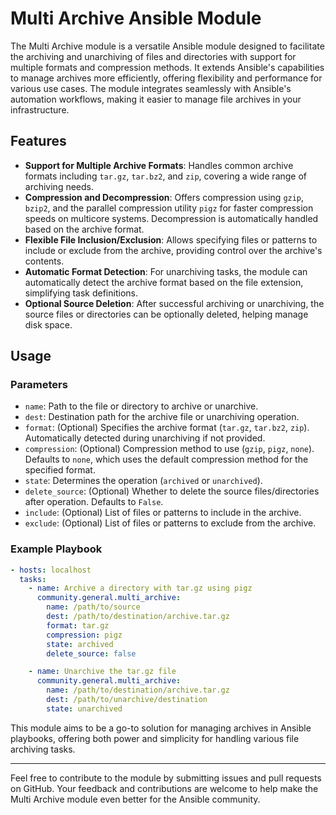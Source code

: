 # Multi Archive Ansible Module

The Multi Archive module is a versatile Ansible module designed to facilitate the archiving and unarchiving of files and directories with support for multiple formats and compression methods. It extends Ansible's capabilities to manage archives more efficiently, offering flexibility and performance for various use cases. The module integrates seamlessly with Ansible's automation workflows, making it easier to manage file archives in your infrastructure.

## Features

- **Support for Multiple Archive Formats**: Handles common archive formats including `tar.gz`, `tar.bz2`, and `zip`, covering a wide range of archiving needs.
- **Compression and Decompression**: Offers compression using `gzip`, `bzip2`, and the parallel compression utility `pigz` for faster compression speeds on multicore systems. Decompression is automatically handled based on the archive format.
- **Flexible File Inclusion/Exclusion**: Allows specifying files or patterns to include or exclude from the archive, providing control over the archive's contents.
- **Automatic Format Detection**: For unarchiving tasks, the module can automatically detect the archive format based on the file extension, simplifying task definitions.
- **Optional Source Deletion**: After successful archiving or unarchiving, the source files or directories can be optionally deleted, helping manage disk space.

## Usage

### Parameters

- `name`: Path to the file or directory to archive or unarchive.
- `dest`: Destination path for the archive file or unarchiving operation.
- `format`: (Optional) Specifies the archive format (`tar.gz`, `tar.bz2`, `zip`). Automatically detected during unarchiving if not provided.
- `compression`: (Optional) Compression method to use (`gzip`, `pigz`, `none`). Defaults to `none`, which uses the default compression method for the specified format.
- `state`: Determines the operation (`archived` or `unarchived`).
- `delete_source`: (Optional) Whether to delete the source files/directories after operation. Defaults to `False`.
- `include`: (Optional) List of files or patterns to include in the archive.
- `exclude`: (Optional) List of files or patterns to exclude from the archive.

### Example Playbook

```yaml
- hosts: localhost
  tasks:
    - name: Archive a directory with tar.gz using pigz
      community.general.multi_archive:
        name: /path/to/source
        dest: /path/to/destination/archive.tar.gz
        format: tar.gz
        compression: pigz
        state: archived
        delete_source: false

    - name: Unarchive the tar.gz file
      community.general.multi_archive:
        name: /path/to/destination/archive.tar.gz
        dest: /path/to/unarchive/destination
        state: unarchived
```

This module aims to be a go-to solution for managing archives in Ansible playbooks, offering both power and simplicity for handling various file archiving tasks.

---

Feel free to contribute to the module by submitting issues and pull requests on GitHub. Your feedback and contributions are welcome to help make the Multi Archive module even better for the Ansible community.
